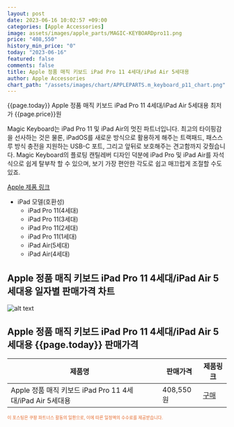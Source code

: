 ```yaml
---
layout: post
date: 2023-06-16 10:02:57 +09:00
categories: [Apple Accessories]
image: assets/images/apple_parts/MAGIC-KEYBOARDpro11.png
price: "408,550"
history_min_price: "0"
today: "2023-06-16"
featured: false
comments: false
title: Apple 정품 매직 키보드 iPad Pro 11 4세대/iPad Air 5세대용
author: Apple Accessories
chart_path: "/assets/images/chart/APPLEPARTS.m_keyboard_p11_chart.png"
---
```


{{page.today}} Apple 정품 매직 키보드 iPad Pro 11 4세대/iPad Air 5세대용 최저가 {{page.price}}원

Magic Keyboard는 iPad Pro 11 및 iPad Air의 멋진 파트너입니다. 최고의 타이핑감을 선사하는 것은 물론, iPadOS를 새로운 방식으로 활용하게 해주는 트랙패드, 패스스루 방식 충전을 지원하는 USB-C 포트, 그리고 앞뒤로 보호해주는 견고함까지 갖췄습니다. Magic Keyboard의 플로팅 캔틸레버 디자인 덕분에 iPad Pro 및 iPad Air를 자석식으로 쉽게 탈부착 할 수 있으며, 보기 가장 편안한 각도로 쉽고 매끄럽게 조절할 수도 있죠.

<a href='https://www.apple.com/kr/shop/product/MXQT2KH/A/ipad-pro-114%EC%84%B8%EB%8C%80-%EB%B0%8F-ipad-air5%EC%84%B8%EB%8C%80%EC%9A%A9-magic-keyboard-%ED%95%9C%EA%B5%AD%EC%96%B4-%EB%B8%94%EB%9E%99' target='_blank'>Apple 제품 링크</a>

- iPad 모델(호환성)
  - iPad Pro 11(4세대)
  - iPad Pro 11(3세대)
  - iPad Pro 11(2세대)
  - iPad Pro 11(1세대)
  - iPad Air(5세대)
  - iPad Air(4세대)

## Apple 정품 매직 키보드 iPad Pro 11 4세대/iPad Air 5세대용 일자별 판매가격 차트
![alt text]({{page.chart_path}} "Apple 정품 매직 키보드 iPad Pro 11 4세대/iPad Air 5세대용 판매가격 차트")

## Apple 정품 매직 키보드 iPad Pro 11 4세대/iPad Air 5세대용 {{page.today}} 판매가격
<main>
<table id="rwd-table-large">
  <thead>
    <tr>
      <th>제품명</th>
      <th></th>
      <th>판매가격</th>
      <th>제품링크</th>
    </tr>
  </thead>
  <tbody><tr>
        <td>Apple 정품 매직 키보드 iPad Pro 11 4세대/iPad Air 5세대용</td>
        <td></td>
        <td>408,550원</td>
        <td><a href='https://link.coupang.com/a/SG8XP' target='_blank'>구매</a></td>
        </tr></tbody>
</table>

</main>
<div style="color:#e56a2c;font-size: 0.7em;" >
이 포스팅은 쿠팡 파트너스 활동의 일환으로, 이에 따른 일정액의 수수료를 제공받습니다.
</div>
